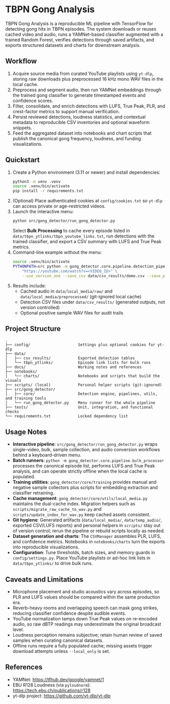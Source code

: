 # TBPN Gong Analysis

TBPN Gong Analysis is a reproducible ML pipeline with TensorFlow for detecting gong hits in TBPN episodes. The system downloads or reuses cached video and audio, runs a YAMNet-based classifier augmented with a trained Random Forest, verifies detections through saved artifacts, and exports structured datasets and charts for downstream analysis.

## Workflow
1. Acquire source media from curated YouTube playlists using `yt-dlp`, storing raw downloads plus preprocessed 16 kHz mono WAV files in the local cache.
2. Preprocess and segment audio, then run YAMNet embeddings through the trained gong classifier to generate timestamped events and confidence scores.
3. Filter, consolidate, and enrich detections with LUFS, True Peak, PLR, and crest-factor metrics to support manual verification.
4. Persist reviewed detections, loudness statistics, and contextual metadata to reproducible CSV inventories and optional waveform snippets.
5. Feed the aggregated dataset into notebooks and chart scripts that publish the canonical gong frequency, loudness, and funding visualizations.

## Quickstart
1. Create a Python environment (3.11 or newer) and install dependencies:
   ```bash
   python3 -m venv .venv
   source .venv/bin/activate
   pip install -r requirements.txt
   ```
2. (Optional) Place authenticated cookies at `config/cookies.txt` so `yt-dlp` can access private or age-restricted videos.
3. Launch the interactive menu:
   ```bash
   python src/gong_detector/run_gong_detector.py
   ```
   Select **Bulk Processing** to cache every episode listed in `data/tbpn_ytlinks/tbpn_youtube_links.txt`, run detections with the trained classifier, and export a CSV summary with LUFS and True Peak metrics.
4. Command-line example without the menu:
   ```bash
   source .venv/bin/activate
   PYTHONPATH=src python -m gong_detector.core.pipeline.detection_pipeline \
       "https://youtube.com/watch?v=<VIDEO_ID>" \
       --use_version_one --save_csv data/csv_results/demo.csv --save_positive_samples
   ```
5. Results include:
   - Cached audio in `data/local_media/raw/` and `data/local_media/preprocessed/` (git-ignored local cache)
   - Detection CSV files under `data/csv_results/` (generated outputs, not version controlled)
   - Optional positive sample WAV files for audit trails

## Project Structure
```
.
├── config/                     Settings plus optional cookies for yt-dlp
├── data/
│   ├── csv_results/            Exported detection tables
│   └── tbpn_ytlinks/           Episode link lists for bulk runs
├── docs/                       Working notes and references
├── notebooks/
│   └── charts/                 Notebooks and scripts that build the visuals
├── scripts/ (local)            Personal helper scripts (git-ignored)
├── src/gong_detector/
│   ├── core/                   Detection engine, pipelines, utils, and training tools
│   └── run_gong_detector.py    Menu runner for the whole pipeline
├── tests/                      Unit, integration, and functional checks
└── requirements.txt            Locked dependency list
```

## Usage Notes
- **Interactive pipeline**: `src/gong_detector/run_gong_detector.py` wraps single-video, bulk, sample collection, and audio conversion workflows behind a keyboard-driven menu.
- **Batch runners**: `python -m gong_detector.core.pipeline.bulk_processor` processes the canonical episode list, performs LUFS and True Peak analysis, and can operate strictly offline when the local cache is populated.
- **Training utilities**: `gong_detector/core/training` provides manual and negative sample collectors plus scripts for embedding extraction and classifier retraining.
- **Cache management**: `gong_detector/core/utils/local_media.py` maintains the dual-cache index. Migration helpers such as `scripts/migrate_raw_cache_to_wav.py` and `scripts/update_index_for_wav.py` keep cached assets consistent.
- **Git hygiene**: Generated artifacts (`data/local_media/`, `data/temp_audio/`, exported CSV/LUFS reports) and personal helpers in `scripts/` stay out of version control; rerun the pipeline or rebuild scripts locally as needed.
- **Dataset generation and charts**: The `CSVManager` assembles PLR, LUFS, and confidence metrics. Notebooks in `notebooks/charts` turn the exports into reproducible visualizations.
- **Configuration**: Tune thresholds, batch sizes, and memory guards in `config/settings.py`. Place YouTube playlists or ad-hoc link lists in `data/tbpn_ytlinks/` to drive bulk runs.

## Caveats and Limitations
- Microphone placement and studio acoustics vary across episodes, so PLR and LUFS values should be compared within the same production era.
- Reverb-heavy rooms and overlapping speech can mask gong strikes, reducing classifier confidence despite audible events.
- YouTube normalization tamps down True Peak values on re-encoded audio, so raw dBTP readings may underestimate the original broadcast level.
- Loudness perception remains subjective; retain human review of saved samples when curating canonical datasets.
- Offline runs require a fully populated cache; missing assets trigger download attempts unless `--local_only` is set.

## References
- YAMNet: https://tfhub.dev/google/yamnet/1
- EBU R128 Loudness (via `pyloudnorm`): https://tech.ebu.ch/publications/r128
- yt-dlp project: https://github.com/yt-dlp/yt-dlp
